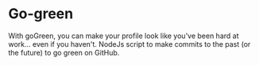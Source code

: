 # Go-green
With goGreen, you can make your profile look like you've been hard at work... even if you haven't. NodeJs script to make commits to the past (or the future) to go green on GitHub.
